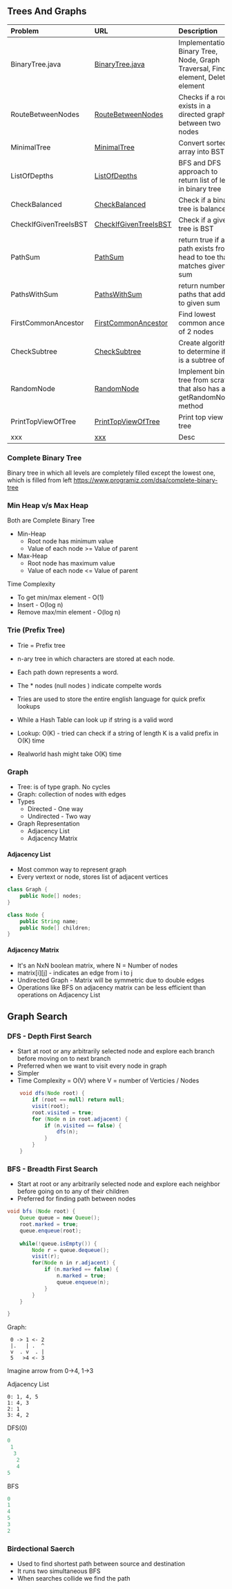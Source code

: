 ## Trees And Graphs

| Problem  | URL| Description|
| :------------ |:---------------| :-----|
| BinaryTree.java | [BinaryTree.java](../src/main/java/treesAndGraphs/BinaryTree.java) | Implementation of Binary Tree, Node, Graph Traversal, Find element, Delete element |
| RouteBetweenNodes | [RouteBetweenNodes](../src/main/java/treesAndGraphs/RouteBetweenNodes.java) | Checks if a route exists in a directed graph between two nodes |
| MinimalTree | [MinimalTree](../src/main/java/treesAndGraphs/MinimalTree.java) | Convert sorted array into BST |
| ListOfDepths | [ListOfDepths](../src/main/java/treesAndGraphs/ListOfDepths.java) | BFS and DFS approach to return list of  levels in binary tree|
| CheckBalanced | [CheckBalanced](../src/main/java/treesAndGraphs/CheckBalanced.java) | Check if a binary tree is balanced |
| CheckIfGivenTreeIsBST | [CheckIfGivenTreeIsBST](../src/main/java/treesAndGraphs/CheckIfGivenTreeIsBST.java) | Check if a given tree is BST |
| PathSum | [PathSum](../src/main/java/treesAndGraphs/PathSum.java) | return true if a path exists from head to toe that matches given sum |
| PathsWithSum | [PathsWithSum](../src/main/java/treesAndGraphs/PathsWithSum.java) | return number of paths that add up to given sum |
| FirstCommonAncestor | [FirstCommonAncestor](../src/main/java/treesAndGraphs/FirstCommonAncestor.java) | Find lowest common ancestor of 2 nodes |
| CheckSubtree | [CheckSubtree](../src/main/java/treesAndGraphs/CheckSubtree.java) | Create algorithm to determine if T2 is a subtree of T1 |
| RandomNode | [RandomNode](../src/main/java/treesAndGraphs/RandomNode.java) | Implement binary tree from scratch that also has a getRandomNode() method |
| PrintTopViewOfTree | [PrintTopViewOfTree](../src/main/java/treesAndGraphs/PrintTopViewOfTree.java) | Print top view of a tree |
| xxx | [xxx](../src/main/java/treesAndGraphs/xxx.java) | Desc |


### Complete Binary Tree
Binary tree in which all levels are completely filled except the lowest one, which is filled from left
https://www.programiz.com/dsa/complete-binary-tree

### Min Heap v/s Max Heap
Both are Complete Binary Tree
- Min-Heap 
    - Root node has minimum value
    - Value of each node >= Value of parent
- Max-Heap
    - Root node has maximum value
    - Value of each node <= Value of parent
    
Time Complexity
- To get min/max element - O(1)
- Insert - O(log n) 
- Remove max/min element - O(log n) 

### Trie (Prefix Tree)
- Trie = Prefix tree
- n-ary tree in which characters are stored at each node.
- Each path down represents a word.
- The * nodes (null nodes ) indicate compelte words

- Tries are used to store the entire english language for quick prefix lookups
- While a Hash Table can look up if string is a valid word

- Lookup: O(K) - tried can check if a string of length K is a valid prefix in O(K) time
- Realworld hash might take O(K) time


### Graph
- Tree: is of type graph. No cycles
- Graph: collection of nodes with edges
- Types
    - Directed - One way
    - Undirected  - Two way
- Graph Representation
    - Adjacency List
    - Adjacency Matrix
    
#### Adjacency List
- Most common way to represent graph
- Every vertext or node, stores list of adjacent vertices
```java
class Graph {
    public Node[] nodes;
}

class Node {
    public String name;
    public Node[] children;
}
```
#### Adjacency Matrix
- It's an NxN boolean matrix, where N = Number of nodes
- matrix[i][j] - indicates an edge from i to j
- Undirected Graph - Matrix will be symmetric due to double edges
- Operations like BFS on adjacency matrix can be less efficient than operations on Adjacency List


## Graph Search

### DFS - Depth First Search
- Start at root or any arbitrarily selected node and explore each branch before moving on to next branch
- Preferred when we want to visit every node in graph
- Simpler
- Time Complexity = O(V) where V = number of Verticies / Nodes
```java
    void dfs(Node root) {
        if (root == null) return null;
        visit(root);
        root.visited = true;
        for (Node n in root.adjacent) {
            if (n.visited == false) {
                dfs(n);
            }
        }
    }
```
### BFS - Breadth First Search 
- Start at root or any arbitrarily selected node and explore each neighbor before going on to any of their children
- Preferred for finding path between nodes

```java
void bfs (Node root) {
    Queue queue = new Queue();
    root.marked = true;
    queue.enqueue(root);
    
    while(!queue.isEmpty()) {
        Node r = queue.dequeue();
        visit(r);
        for(Node n in r.adjacent) {
            if (n.marked == false) {
                n.marked = true;
                queue.enqueue(n);
            }
        }
    }   

}
```
Graph:
```
 0 -> 1 <- 2
 |.   | .  ^
 v  . v  . |
 5   >4 <- 3  
 ```
 Imagine arrow from 0->4, 1->3
 
 Adjacency List
 ```
 0: 1, 4, 5
 1: 4, 3
 2: 1
 3: 4, 2
```
 
DFS(0)
 ```java
 0
  1
   3
    2
    4
 5
```

BFS
```java
0
1
4
5
3
2
```

### Birdectional Saerch
- Used to find shortest path between source and destination
- It runs two simultaneous BFS 
- When searches collide we find the path